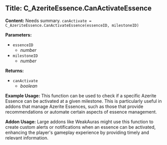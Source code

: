 ## Title: C_AzeriteEssence.CanActivateEssence

**Content:**
Needs summary.
`canActivate = C_AzeriteEssence.CanActivateEssence(essenceID, milestoneID)`

**Parameters:**
- `essenceID`
  - *number*
- `milestoneID`
  - *number*

**Returns:**
- `canActivate`
  - *boolean*

**Example Usage:**
This function can be used to check if a specific Azerite Essence can be activated at a given milestone. This is particularly useful in addons that manage Azerite Essences, such as those that provide recommendations or automate certain aspects of essence management.

**Addon Usage:**
Large addons like WeakAuras might use this function to create custom alerts or notifications when an essence can be activated, enhancing the player's gameplay experience by providing timely and relevant information.